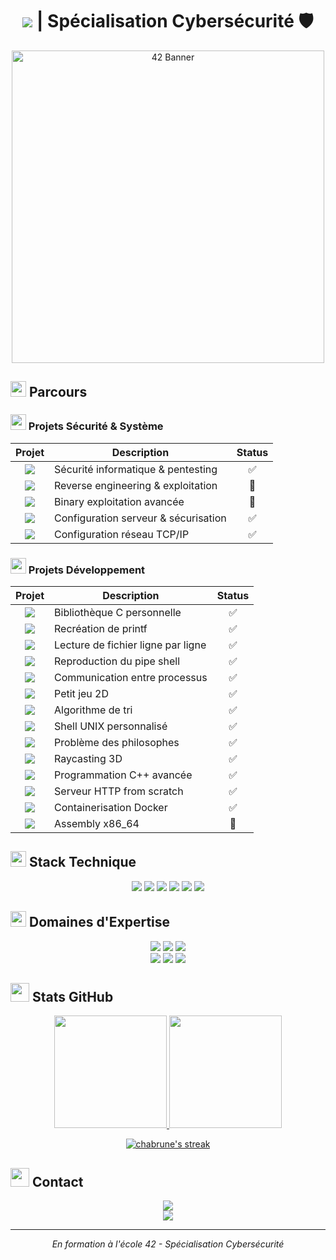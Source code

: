# <div align="center"> <img src="https://img.shields.io/badge/42-Mulhouse-2ea44f?style=for-the-badge&logo=42"/> | Spécialisation Cybersécurité 🛡️</div>


<p align="center">
  <img src="https://ci3.googleusercontent.com/mail-sig/AIorK4xSZSWO9WWDOIu9kJEQ-YjvdrPfgn3HIZhzQoPTo0I9XqtVFC0XLoSxL-oqvfMKJeEXwQUVVdo" alt="42 Banner" width="500"/>
</p>


## <img src="https://media2.giphy.com/media/QssGEmpkyEOhBCb7e1/giphy.gif?cid=ecf05e47a0n3gi1bfqntqmob8g9aid1oyj2wr3ds3mg700bl&rid=giphy.gif" width="25"> Parcours


### <img src="https://media.giphy.com/media/WFZvB7VIXBgiz3oDXE/giphy.gif" width="25"> Projets Sécurité & Système


| Projet | Description | Status |
|:--------:|-------------|:---------:|
| <img src="https://img.shields.io/badge/Snow_Crash-Security-blue?style=flat-square&logo=42"> | Sécurité informatique & pentesting | ✅ |
| <img src="https://img.shields.io/badge/Rainfall-RE-red?style=flat-square&logo=42"> | Reverse engineering & exploitation | 🔄 |
| <img src="https://img.shields.io/badge/Override-PWN-purple?style=flat-square&logo=42"> | Binary exploitation avancée | 🔄 |
| <img src="https://img.shields.io/badge/Born2beRoot-System-green?style=flat-square&logo=debian"> | Configuration serveur & sécurisation | ✅ |
| <img src="https://img.shields.io/badge/NetPractice-Network-orange?style=flat-square&logo=cisco"> | Configuration réseau TCP/IP | ✅ |



### <img src="https://media.giphy.com/media/IdyAQJVN2kVPNUrojM/giphy.gif" width="25"> Projets Développement



| Projet | Description | Status |
|:--------:|-------------|:---------:|
| <img src="https://img.shields.io/badge/Libft-C-blue?style=flat-square&logo=42"> | Bibliothèque C personnelle | ✅ |
| <img src="https://img.shields.io/badge/Printf-C-blue?style=flat-square&logo=42"> | Recréation de printf | ✅ |
| <img src="https://img.shields.io/badge/GNL-C-blue?style=flat-square&logo=42"> | Lecture de fichier ligne par ligne | ✅ |
| <img src="https://img.shields.io/badge/Pipex-C-blue?style=flat-square&logo=42"> | Reproduction du pipe shell | ✅ |
| <img src="https://img.shields.io/badge/Minitalk-C-blue?style=flat-square&logo=42"> | Communication entre processus | ✅ |
| <img src="https://img.shields.io/badge/So_long-C-blue?style=flat-square&logo=42"> | Petit jeu 2D | ✅ |
| <img src="https://img.shields.io/badge/Push_swap-C-blue?style=flat-square&logo=42"> | Algorithme de tri | ✅ |
| <img src="https://img.shields.io/badge/Minishell-C-blue?style=flat-square&logo=42"> | Shell UNIX personnalisé | ✅ |
| <img src="https://img.shields.io/badge/Philosophers-C-blue?style=flat-square&logo=42"> | Problème des philosophes | ✅ |
| <img src="https://img.shields.io/badge/Cub3D-C-blue?style=flat-square&logo=42"> | Raycasting 3D | ✅ |
| <img src="https://img.shields.io/badge/CPP-C++-red?style=flat-square&logo=cplusplus"> | Programmation C++ avancée | ✅ |
| <img src="https://img.shields.io/badge/Webserv-C++-red?style=flat-square&logo=nginx"> | Serveur HTTP from scratch | ✅ |
| <img src="https://img.shields.io/badge/Inception-Docker-blue?style=flat-square&logo=docker"> | Containerisation Docker | ✅ |
| <img src="https://img.shields.io/badge/LibASM-ASM-lightgrey?style=flat-square&logo=42"> | Assembly x86_64 | 🔄 |



## <img src="https://media.giphy.com/media/iY8CRBdQXODJSCERIr/giphy.gif" width="25"> Stack Technique



<div align="center">
  <img src="https://img.shields.io/badge/C-00599C?style=for-the-badge&logo=c&logoColor=white"/>
  <img src="https://img.shields.io/badge/C++-00599C?style=for-the-badge&logo=c%2B%2B&logoColor=white"/>
  <img src="https://img.shields.io/badge/Python-3776AB?style=for-the-badge&logo=python&logoColor=white"/>
  <img src="https://img.shields.io/badge/Assembly-654FF0?style=for-the-badge&logo=assembly&logoColor=white"/>
  <img src="https://img.shields.io/badge/Shell-121011?style=for-the-badge&logo=gnu-bash&logoColor=white"/>
  <img src="https://img.shields.io/badge/Web-FF4785?style=for-the-badge&logo=webpack&logoColor=white"/>
</div>



## <img src="https://media.giphy.com/media/UVG0BN8TOMKkPOJS6e/giphy.gif" width="25"> Domaines d'Expertise



<div align="center">
  <img src="https://img.shields.io/badge/Security-System_&_RE-red?style=for-the-badge&logo=hackaday"/>
  <img src="https://img.shields.io/badge/Network-Administration-orange?style=for-the-badge&logo=cisco"/>
  <img src="https://img.shields.io/badge/Linux-Administration-yellow?style=for-the-badge&logo=linux"/>
  <br/>
  <img src="https://img.shields.io/badge/Docker-Containerisation-blue?style=for-the-badge&logo=docker"/>
  <img src="https://img.shields.io/badge/Low_Level-Programming-purple?style=for-the-badge&logo=assemblyscript"/>
  <img src="https://img.shields.io/badge/Web-Development-green?style=for-the-badge&logo=webpack"/>
</div>



## <img src="https://media.giphy.com/media/W5eoZHPpUx9sapR0eu/giphy.gif" width="30px" height="30px"> Stats GitHub



<p align="center">
  <a href="https://github.com/chabrune">
    <img height="180em" src="https://github-readme-stats.vercel.app/api?username=chabrune&show_icons=true&theme=radical&include_all_commits=true&count_private=true"/>
    <img height="180em" src="https://github-readme-stats.vercel.app/api/top-langs/?username=chabrune&layout=compact&theme=radical"/>
  </a>
</p>

<p align="center">
  <a href="https://github.com/chabrune">
    <img src="https://github-readme-streak-stats.herokuapp.com/?user=chabrune&theme=radical" alt="chabrune's streak"/>
  </a>
</p>



## <img src="https://media.giphy.com/media/QXPqYpSyBIMjBTtBbl/giphy.gif" width="30px" height="30px"> Contact



<div align="center">
  <a href="mailto:chabrune@student.42mulhouse.fr">
    <img src="https://img.shields.io/badge/email-chabrune%40student.42mulhouse.fr-blue?style=for-the-badge&logo=gmail"/>
  </a>
  <br>
  <a href="https://profile.intra.42.fr/users/chabrune">
    <img src="https://img.shields.io/badge/Profile-42-purple?style=for-the-badge&logo=42"/>
  </a>
</div>

---
<div align="center">
  <i>En formation à l'école 42 - Spécialisation Cybersécurité</i>
</div>

